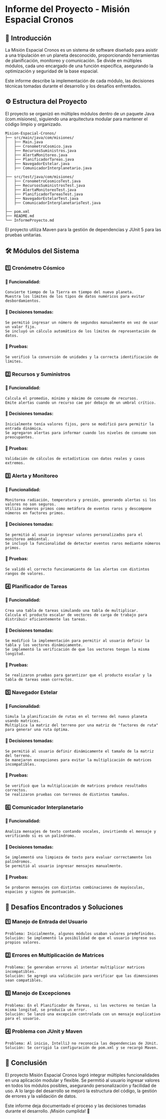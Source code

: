 # Informe del Proyecto - Misión Espacial Cronos

## 📌 Introducción

La Misión Espacial Cronos es un sistema de software diseñado para asistir a una tripulación en un planeta desconocido, proporcionando herramientas de planificación, monitoreo y comunicación. Se divide en múltiples módulos, cada uno encargado de una función específica, asegurando la optimización y seguridad de la base espacial.

Este informe describe la implementación de cada módulo, las decisiones técnicas tomadas durante el desarrollo y los desafíos enfrentados.

## ⚙️ Estructura del Proyecto

El proyecto se organizó en múltiples módulos dentro de un paquete Java (com.misiones), siguiendo una arquitectura modular para mantener el código limpio y organizado.
```
Mision-Espacial-Cronos/
├── src/main/java/com/misiones/
│   ├── Main.java
│   ├── CronometroCosmico.java
│   ├── RecursosSuministros.java
│   ├── AlertaMonitoreo.java
│   ├── PlanificadorTareas.java
│   ├── NavegadorEstelar.java
│   ├── ComunicadorInterplanetario.java
│
├── src/test/java/com/misiones/
│   ├── CronometroCosmicoTest.java
│   ├── RecursosSuministrosTest.java
│   ├── AlertaMonitoreoTest.java
│   ├── PlanificadorTareasTest.java
│   ├── NavegadorEstelarTest.java
│   ├── ComunicadorInterplanetarioTest.java
│
├── pom.xml
├── README.md
└── InformeProyecto.md
```
El proyecto utiliza Maven para la gestión de dependencias y JUnit 5 para las pruebas unitarias.

## 🛠️ Módulos del Sistema
### 1️⃣ Cronómetro Cósmico

#### 📌 Funcionalidad:

    Convierte tiempo de la Tierra en tiempo del nuevo planeta.
    Muestra los límites de los tipos de datos numéricos para evitar desbordamientos.

#### 📌 Decisiones tomadas:

    Se permitió ingresar un número de segundos manualmente en vez de usar un valor fijo.
    Se incluyó un cálculo automático de los límites de representación de datos.

#### 📌 Pruebas:

    Se verificó la conversión de unidades y la correcta identificación de límites.

### 2️⃣ Recursos y Suministros

#### 📌 Funcionalidad:

    Calcula el promedio, mínimo y máximo de consumo de recursos.
    Emite alertas cuando un recurso cae por debajo de un umbral crítico.

#### 📌 Decisiones tomadas:

    Inicialmente tenía valores fijos, pero se modificó para permitir la entrada dinámica.
    Se agregaron alertas para informar cuando los niveles de consumo son preocupantes.

#### 📌 Pruebas:

    Validación de cálculos de estadísticas con datos reales y casos extremos.

### 3️⃣ Alerta y Monitoreo

#### 📌 Funcionalidad:

    Monitorea radiación, temperatura y presión, generando alertas si los valores no son seguros.
    Utiliza números primos como metáfora de eventos raros y descompone números en factores primos.

#### 📌 Decisiones tomadas:

    Se permitió al usuario ingresar valores personalizados para el monitoreo ambiental.
    Se incluyó la funcionalidad de detectar eventos raros mediante números primos.

#### 📌 Pruebas:

    Se validó el correcto funcionamiento de las alertas con distintos rangos de valores.

### 4️⃣ Planificador de Tareas

#### 📌 Funcionalidad:

    Crea una tabla de tareas simulando una tabla de multiplicar.
    Calcula el producto escalar de vectores de carga de trabajo para distribuir eficientemente las tareas.

#### 📌 Decisiones tomadas:

    Se modificó la implementación para permitir al usuario definir la tabla y los vectores dinámicamente.
    Se implementó la verificación de que los vectores tengan la misma longitud.

#### 📌 Pruebas:

    Se realizaron pruebas para garantizar que el producto escalar y la tabla de tareas sean correctos.

### 5️⃣ Navegador Estelar

#### 📌 Funcionalidad:

    Simula la planificación de rutas en el terreno del nuevo planeta usando matrices.
    Multiplica la matriz del terreno por una matriz de "factores de ruta" para generar una ruta óptima.

#### 📌 Decisiones tomadas:

    Se permitió al usuario definir dinámicamente el tamaño de la matriz del terreno.
    Se manejaron excepciones para evitar la multiplicación de matrices incompatibles.

#### 📌 Pruebas:

    Se verificó que la multiplicación de matrices produce resultados correctos.
    Se realizaron pruebas con terrenos de distintos tamaños.

### 6️⃣ Comunicador Interplanetario

#### 📌 Funcionalidad:

    Analiza mensajes de texto contando vocales, invirtiendo el mensaje y verificando si es un palíndromo.

#### 📌 Decisiones tomadas:

    Se implementó una limpieza de texto para evaluar correctamente los palíndromos.
    Se permitió al usuario ingresar mensajes manualmente.

#### 📌 Pruebas:

    Se probaron mensajes con distintas combinaciones de mayúsculas, espacios y signos de puntuación.

## 🚧 Desafíos Encontrados y Soluciones
### 1️⃣ Manejo de Entrada del Usuario

    Problema: Inicialmente, algunos módulos usaban valores predefinidos.
    Solución: Se implementó la posibilidad de que el usuario ingrese sus propios valores.

### 2️⃣ Errores en Multiplicación de Matrices

    Problema: Se generaban errores al intentar multiplicar matrices incompatibles.
    Solución: Se agregó una validación para verificar que las dimensiones sean compatibles.

### 3️⃣ Manejo de Excepciones

    Problema: En el Planificador de Tareas, si los vectores no tenían la misma longitud, se producía un error.
    Solución: Se lanzó una excepción controlada con un mensaje explicativo para el usuario.

### 4️⃣ Problema con JUnit y Maven

    Problema: Al inicio, IntelliJ no reconocía las dependencias de JUnit.
    Solución: Se corrigió la configuración de pom.xml y se recargó Maven.

## 🎯 Conclusión

El proyecto Misión Espacial Cronos logró integrar múltiples funcionalidades en una aplicación modular y flexible. Se permitió al usuario ingresar valores en todos los módulos posibles, asegurando personalización y facilidad de uso. A lo largo del desarrollo se mejoró la estructura del código, la gestión de errores y la validación de datos.

Este informe deja documentado el proceso y las decisiones tomadas durante el desarrollo. ¡Misión cumplida! 🚀
